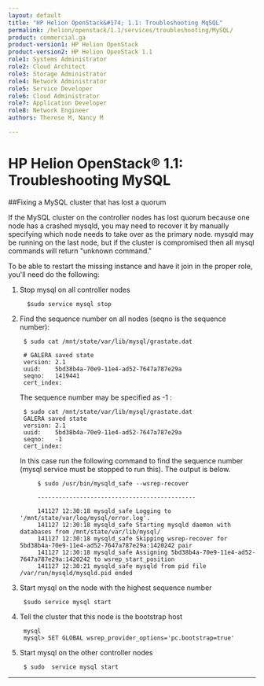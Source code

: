 ```yaml
---
layout: default
title: "HP Helion OpenStack&#174; 1.1: Troubleshooting MqSQL"
permalink: /helion/openstack/1.1/services/troubleshooting/MySQL/
product: commercial.ga
product-version1: HP Helion OpenStack
product-version2: HP Helion OpenStack 1.1
role1: Systems Administrator 
role2: Cloud Architect 
role3: Storage Administrator 
role4: Network Administrator 
role5: Service Developer 
role6: Cloud Administrator 
role7: Application Developer 
role8: Network Engineer 
authors: Therese M, Nancy M

---
```

<!--PUBLISHED-->

<script>

function PageRefresh {
onLoad="window.refresh"
}

PageRefresh();

</script>

# HP Helion OpenStack&#174; 1.1: Troubleshooting MySQL

##Fixing a MySQL cluster that has lost a quorum

If the MySQL cluster on the controller nodes has lost quorum because one node has a crashed mysqld,  you may need to recover it by manually specifying which node needs to take over as the primary node.  mysqld may be running on the last node, but if the cluster is compromised then all mysql commands will return "unknown command."

To be able to restart the missing instance and have it join in the proper role, you'll need do the following:



1. Stop mysql on all controller nodes

		 $sudo service mysql stop



2. Find the sequence number  on all nodes (seqno is the sequence number):
 
		$ sudo cat /mnt/state/var/lib/mysql/grastate.dat

		# GALERA saved state
		version: 2.1
		uuid:    5bd38b4a-70e9-11e4-ad52-7647a787e29a
		seqno:   1419441                                                          
		cert_index:

	The sequence number may be specified as -1 :

		$ sudo cat /mnt/state/var/lib/mysql/grastate.dat
		GALERA saved state
		version: 2.1
		uuid:    5bd38b4a-70e9-11e4-ad52-7647a787e29a
		seqno:   -1
		cert_index:

	In this case run the following command to find the sequence number (mysql service must be stopped to run this). The output is below.


			$ sudo /usr/bin/mysqld_safe --wsrep-recover

			---------------------------------------------

			141127 12:30:18 mysqld_safe Logging to '/mnt/state/var/log/mysql/error.log'.
			141127 12:30:18 mysqld_safe Starting mysqld daemon with databases from /mnt/state/var/lib/mysql/
			141127 12:30:18 mysqld_safe Skipping wsrep-recover for 5bd38b4a-70e9-11e4-ad52-7647a787e29a:1420242 pair
			141127 12:30:18 mysqld_safe Assigning 5bd38b4a-70e9-11e4-ad52-7647a787e29a:1420242 to wsrep_start_position    
			141127 12:30:21 mysqld_safe mysqld from pid file /var/run/mysqld/mysqld.pid ended	




3. Start mysql on the node with the highest sequence number

		$sudo service mysql start




4. Tell the cluster that this node is the bootstrap host

		mysql
		mysql> SET GLOBAL wsrep_provider_options='pc.bootstrap=true'




5. Start mysql on the other controller nodes
 
		$ sudo  service mysql start

----